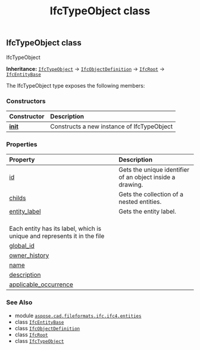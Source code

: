 ﻿---
title: IfcTypeObject class
second_title: Aspose.CAD for Python via .NET API References
description: 
type: docs
weight: 7370
url: /python-net/aspose.cad.fileformats.ifc.ifc4.entities/ifctypeobject/
is_root: false
---

## IfcTypeObject class

IfcTypeObject



**Inheritance:** [`IfcTypeObject`](/cad/python-net/aspose.cad.fileformats.ifc.ifc4.entities/ifctypeobject) → 
[`IfcObjectDefinition`](/cad/python-net/aspose.cad.fileformats.ifc.ifc4.entities/ifcobjectdefinition) → 
[`IfcRoot`](/cad/python-net/aspose.cad.fileformats.ifc.ifc4.entities/ifcroot) → 
[`IfcEntityBase`](/cad/python-net/aspose.cad.fileformats.ifc/ifcentitybase)



The IfcTypeObject type exposes the following members:

### Constructors
| Constructor | Description |
| :- | :- |
| [__init__](/cad/python-net/aspose.cad.fileformats.ifc.ifc4.entities/ifctypeobject/__init__/#) | Constructs a new instance of IfcTypeObject |


### Properties
| Property | Description |
| :- | :- |
| [id](/cad/python-net/aspose.cad.fileformats.ifc.ifc4.entities/ifctypeobject/id) | Gets the unique identifier of an object inside a drawing. |
| [childs](/cad/python-net/aspose.cad.fileformats.ifc.ifc4.entities/ifctypeobject/childs) | Gets the collection of a nested entities. |
| [entity_label](/cad/python-net/aspose.cad.fileformats.ifc.ifc4.entities/ifctypeobject/entity_label) | Gets the entity label.<br/>Each entity has its label, which is unique and represents it in the file |
| [global_id](/cad/python-net/aspose.cad.fileformats.ifc.ifc4.entities/ifctypeobject/global_id) |  |
| [owner_history](/cad/python-net/aspose.cad.fileformats.ifc.ifc4.entities/ifctypeobject/owner_history) |  |
| [name](/cad/python-net/aspose.cad.fileformats.ifc.ifc4.entities/ifctypeobject/name) |  |
| [description](/cad/python-net/aspose.cad.fileformats.ifc.ifc4.entities/ifctypeobject/description) |  |
| [applicable_occurrence](/cad/python-net/aspose.cad.fileformats.ifc.ifc4.entities/ifctypeobject/applicable_occurrence) |  |



### See Also
* module [`aspose.cad.fileformats.ifc.ifc4.entities`](..)
* class [`IfcEntityBase`](/cad/python-net/aspose.cad.fileformats.ifc/ifcentitybase)
* class [`IfcObjectDefinition`](/cad/python-net/aspose.cad.fileformats.ifc.ifc4.entities/ifcobjectdefinition)
* class [`IfcRoot`](/cad/python-net/aspose.cad.fileformats.ifc.ifc4.entities/ifcroot)
* class [`IfcTypeObject`](/cad/python-net/aspose.cad.fileformats.ifc.ifc4.entities/ifctypeobject)
